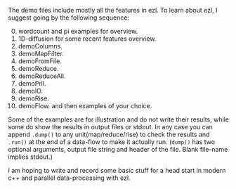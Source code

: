 The demo files include mostly all the features in ezl.
To learn about ezl, I suggest going by the following sequence:

0. wordcount and pi examples for overview.
1. 1D-diffusion for some recent features overview.
1. demoColumns. 
2. demoMapFilter.
3. demoFromFile.
4. demoReduce.
5. demoReduceAll.
6. demoPrll.
7. demoIO.
8. demoRise.
9. demoFlow.
and then examples of your choice.

Some of the examples are for illustration and do not write their results, while
some do show the results in output files or stdout. In any case you can append
`.dump()` to any unit(map/reduce/rise) to check the results and `.run()` at the end
of a data-flow to make it actually run. (`dump()` has two optional arguments, 
output file string and header of the file. Blank file-name implies stdout.)

I am hoping to write and record some basic stuff for a head start in modern c++ and
parallel data-processing with ezl.

